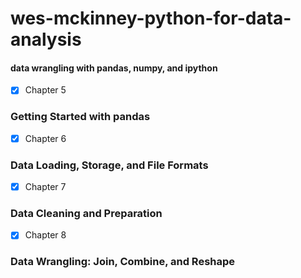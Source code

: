 # wes-mckinney-python-for-data-analysis     
#### data wrangling with pandas, numpy, and ipython    
- [X] Chapter 5
### Getting Started with pandas  
- [X] Chapter 6   
### Data Loading, Storage, and File Formats  
- [X] Chapter 7
### Data Cleaning and Preparation
- [X] Chapter 8
### Data Wrangling: Join, Combine, and Reshape
  
 
